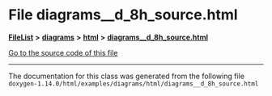 

# File diagrams\_\_d\_8h\_source.html



[**FileList**](files.md) **>** [**diagrams**](dir_1d8108902fe9fce2c57b5dd3e7275f0e.md) **>** [**html**](dir_4a624174fd5a184fb57d315f1eb34b84.md) **>** [**diagrams\_\_d\_8h\_source.html**](diagrams____d__8h__source_8html.md)

[Go to the source code of this file](diagrams____d__8h__source_8html_source.md)





































































------------------------------
The documentation for this class was generated from the following file `doxygen-1.14.0/html/examples/diagrams/html/diagrams__d_8h_source.html`

